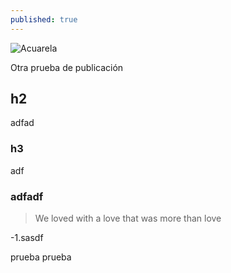```yaml
---
published: true
---
```


![Acuarela](http://rafacomino.tk/images/proyectos/africa-thumb.jpg)

Otra prueba de publicación

<!--more-->

## h2
adfad
### h3
adf

### adfadf

> We loved with a love that was more than love

-1.sasdf

prueba prueba
